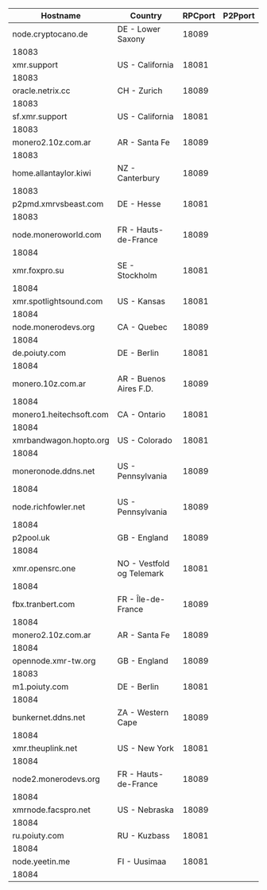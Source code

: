 Hostname | Country | RPCport | P2Pport
--- | --- | --- | ---
node.cryptocano.de | DE - Lower Saxony | 18089
 | 18083
xmr.support | US - California | 18081
 | 18083
oracle.netrix.cc | CH - Zurich | 18089
 | 18083
sf.xmr.support | US - California | 18081
 | 18083
monero2.10z.com.ar | AR - Santa Fe | 18089
 | 18083
home.allantaylor.kiwi | NZ - Canterbury | 18089
 | 18083
p2pmd.xmrvsbeast.com | DE - Hesse | 18081
 | 18083
node.moneroworld.com | FR - Hauts-de-France | 18089
 | 18084
xmr.foxpro.su | SE - Stockholm | 18081
 | 18084
xmr.spotlightsound.com | US - Kansas | 18081
 | 18084
node.monerodevs.org | CA - Quebec | 18089
 | 18084
de.poiuty.com | DE - Berlin | 18081
 | 18084
monero.10z.com.ar | AR - Buenos Aires F.D. | 18089
 | 18084
monero1.heitechsoft.com | CA - Ontario | 18081
 | 18084
xmrbandwagon.hopto.org | US - Colorado | 18081
 | 18084
moneronode.ddns.net | US - Pennsylvania | 18089
 | 18084
node.richfowler.net | US - Pennsylvania | 18089
 | 18084
p2pool.uk | GB - England | 18089
 | 18084
xmr.opensrc.one | NO - Vestfold og Telemark | 18081
 | 18084
fbx.tranbert.com | FR - Île-de-France | 18089
 | 18084
monero2.10z.com.ar | AR - Santa Fe | 18089
 | 18084
opennode.xmr-tw.org | GB - England | 18089
 | 18083
m1.poiuty.com | DE - Berlin | 18081
 | 18084
bunkernet.ddns.net | ZA - Western Cape | 18089
 | 18084
xmr.theuplink.net | US - New York | 18081
 | 18084
node2.monerodevs.org | FR - Hauts-de-France | 18089
 | 18084
xmrnode.facspro.net | US - Nebraska | 18089
 | 18084
ru.poiuty.com | RU - Kuzbass | 18081
 | 18084
node.yeetin.me | FI - Uusimaa | 18081
 | 18084
